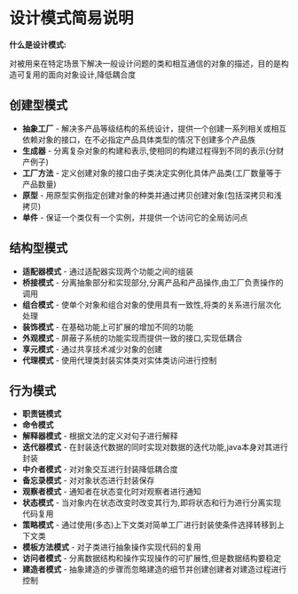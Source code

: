 # 设计模式简易说明

**什么是设计模式:**

对被用来在特定场景下解决一般设计问题的类和相互通信的对象的描述，目的是构造可复用的面向对象设计,降低耦合度

## 创建型模式

* **抽象工厂** - 解决多产品等级结构的系统设计，提供一个创建一系列相关或相互依赖对象的接口，在不必指定产品具体类型的情况下创建多个产品族
* **生成器** - 分离复杂对象的构建和表示,使相同的构建过程得到不同的表示(分财产例子)
* **工厂方法** - 定义创建对象的接口由子类决定实例化具体产品类(工厂数量等于产品数量)
* **原型** - 用原型实例指定创建对象的种类并通过拷贝创建对象(包括深拷贝和浅拷贝)
* **单件** - 保证一个类仅有一个实例，并提供一个访问它的全局访问点

## 结构型模式

* **适配器模式** - 通过适配器实现两个功能之间的组装
* **桥接模式** - 分离抽象部分和实现部分,分离产品和产品操作,由工厂负责操作的调用
* **组合模式** - 使单个对象和组合对象的使用具有一致性,将类的关系进行层次化处理
* **装饰模式** - 在基础功能上可扩展的增加不同的功能
* **外观模式** - 屏蔽子系统的功能实现而提供一致的接口,实现低耦合
* **享元模式** - 通过共享技术减少对象的创建
* **代理模式** - 使用代理类封装实体类对实体类访问进行控制

## 行为模式
* **职责链模式**
* **命令模式**
* **解释器模式** - 根据文法的定义对句子进行解释
* **迭代器模式** - 在封装迭代数据的同时实现对数据的迭代功能,java本身对其进行封装
* **中介者模式** - 对对象交互进行封装降低耦合度
* **备忘录模式** - 对对象状态进行封装保存
* **观察者模式** - 通知者在状态变化时对观察者进行通知
* **状态模式** - 当对象内在状态改变时改变其行为,即将状态和行为进行分离实现代码复用
* **策略模式** - 通过使用(多态)上下文类对简单工厂进行封装使条件选择转移到上下文类
* **模板方法模式** - 对子类进行抽象操作实现代码的复用
* **访问者模式** - 分离数据结构和操作实现操作的可扩展性,但是数据结构要稳定
* **建造者模式** - 抽象建造的步骤而忽略建造的细节并创建创建者对建造过程进行控制